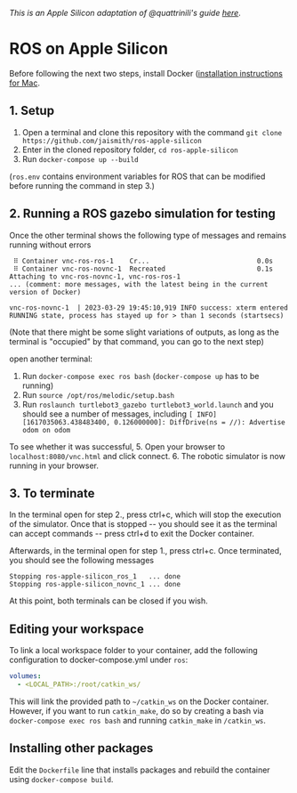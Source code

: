 _This is an Apple Silicon adaptation of @quattrinili's guide [here](https://github.com/quattrinili/vnc-ros)_.

# ROS on Apple Silicon

Before following the next two steps, install Docker ([installation instructions for Mac](https://docs.docker.com/docker-for-mac/install/).

## 1. Setup
1. Open a terminal and clone this repository with the command `git clone https://github.com/jaismith/ros-apple-silicon`
2. Enter in the cloned repository folder, `cd ros-apple-silicon`
3. Run `docker-compose up --build`

(`ros.env` contains environment variables for ROS that can be modified before running the command in step 3.)

## 2. Running a ROS gazebo simulation for testing
Once the other terminal shows the following type of messages and remains running without errors

     ⠿ Container vnc-ros-ros-1    Cr...                           0.0s
     ⠿ Container vnc-ros-novnc-1  Recreated                       0.1s
    Attaching to vnc-ros-novnc-1, vnc-ros-ros-1
    ... (comment: more messages, with the latest being in the current version of Docker)

    vnc-ros-novnc-1  | 2023-03-29 19:45:10,919 INFO success: xterm entered RUNNING state, process has stayed up for > than 1 seconds (startsecs)

(Note that there might be some slight variations of outputs, as long as the terminal is "occupied" by that command, you can go to the next step)


open another terminal:
1. Run `docker-compose exec ros bash` (`docker-compose up` has to be running)
2. Run `source /opt/ros/melodic/setup.bash`
3. Run `roslaunch turtlebot3_gazebo turtlebot3_world.launch` and you should see a number of messages, including `[ INFO] [1617035063.438483400, 0.126000000]: DiffDrive(ns = //): Advertise odom on odom `

To see whether it was successful, 
5. Open your browser to `localhost:8080/vnc.html` and click connect.
6. The robotic simulator is now running in your browser.

## 3. To terminate

In the terminal open for step 2., press ctrl+c, which will stop the execution of the simulator. Once that is stopped -- you should see it as the terminal can accept commands -- press ctrl+d to exit the Docker container.

Afterwards, in the terminal open for step 1., press ctrl+c. Once terminated, you should see the following messages

    Stopping ros-apple-silicon_ros_1   ... done
    Stopping ros-apple-silicon_novnc_1 ... done

At this point, both terminals can be closed if you wish.

## Editing your workspace
To link a local workspace folder to your container, add the following configuration to docker-compose.yml under `ros`:

```yml
volumes: 
  - <LOCAL_PATH>:/root/catkin_ws/
```

This will link the provided path to `~/catkin_ws` on the Docker container. However, if you want to run `catkin_make`, do so by creating a bash via `docker-compose exec ros bash` and running `catkin_make` in `/catkin_ws`.

## Installing other packages
Edit the `Dockerfile` line that installs packages and rebuild the container using `docker-compose build`.
